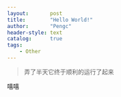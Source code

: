```yaml
---
layout:       post
title:        "Hello World!"
author:       "Pengc"
header-style: text
catalog:      true
tags:
    - Other
---
```


> 弄了半天它终于顺利的运行了起来

嘻嘻